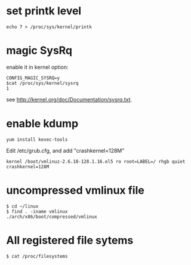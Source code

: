 # set printk level

    echo 7 > /proc/sys/kernel/printk

# magic SysRq
enable it in kernel option:

    CONFIG_MAGIC_SYSRQ=y
    $cat /proc/sys/kernel/sysrq 
    1

see http://kernel.org/doc/Documentation/sysrq.txt.

# enable kdump

    yum install kexec-tools

Edit /etc/grub.cfg, and add "crashkernel=128M"

    kernel /boot/vmlinuz-2.6.18-128.1.16.el5 ro root=LABEL=/ rhgb quiet crashkernel=128M

# uncompressed vmlinux file

    $ cd ~/linux
    $ find . -iname vmlinux
    ./arch/x86/boot/compressed/vmlinux

# All registered file sytems

    $ cat /proc/filesystems
